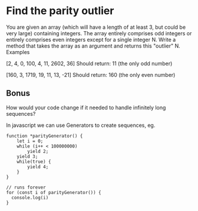 # Find the parity outlier
You are given an array (which will have a length of at least 3, but could be very large) containing integers. The array entirely comprises odd integers or entirely comprises even integers except for a single integer N. Write a method that takes the array as an argument and returns this "outlier" N.
Examples

[2, 4, 0, 100, 4, 11, 2602, 36]
Should return: 11 (the only odd number)

[160, 3, 1719, 19, 11, 13, -21]
Should return: 160 (the only even number)

## Bonus

How would your code change if it needed to handle infinitely long sequences?

In javascript we can use Generators to create sequences, eg.

```
function *parityGenerator() {
    let i = 0;
    while (i++ < 100000000)
        yield 2;
    yield 3;
    while(true) {
        yield 4;
    }
}

// runs forever
for (const i of parityGenerator()) {
  console.log(i)
}
```
